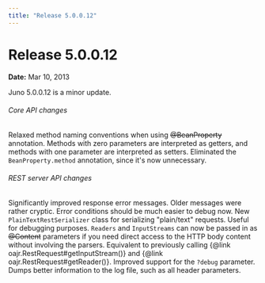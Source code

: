 ```yaml
---
title: "Release 5.0.0.12"
---
```


# Release 5.0.0.12

**Date:** Mar 10, 2013

Juno 5.0.0.12 is a minor update.
###### Core API changes
Relaxed method naming conventions when using ~~@BeanProperty~~ annotation.
Methods with zero parameters are interpreted as getters, and methods with one parameter are interpreted as setters.
Eliminated the `BeanProperty.method` annotation, since it's now unnecessary.
###### REST server API changes
Significantly improved response error messages.
Older messages were rather cryptic.   Error conditions should be much easier to debug now.
New `PlainTextRestSerializer` class for serializing "plain/text" requests.
Useful for debugging purposes.
`Readers` and `InputStreams` can now be passed in as ~~@Content~~ parameters if you need direct access to the HTTP body content without involving the parsers.
Equivalent to previously calling \{@link oajr.RestRequest#getInputStream()\} and \{@link oajr.RestRequest#getReader()\}.
Improved support for the `?debug` parameter.
Dumps better information to the log file, such as all header parameters.